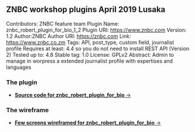 ## ZNBC workshop plugins April 2019 Lusaka
Contributors: ZNBC feature team 
Plugin Name: znbc_robert_plugin_for_bio_1_2
Plugin URI: https://www.znbc.com
Version: 1.2
Author:ZNBC
Author URI: https://znbc.com
Link: https://www.znbc.co.zm
Tags: API, post_type, custom field, journalist profile
Requires at least: 4.4 so you do not need to install REST API (Version 2)
Tested up to: 4.8
Stable tag: 1.0
License: GPLv2
Abstract: Admin to manage in worpress a extended journalist profile with expertises and languages



### The plugin
- <a href="./znbc_robert_plugin_for_bio/README.md">**Source code for znbc_robert_plugin_for_bio** &#8594;</a><br>

### The wireframe
- <a href="./znbc_robert_plugin_for_bio_screens_wireframing/README.md">**Few screens wireframed for znbc_robert_plugin_for_bio** &#8594;</a><br>






